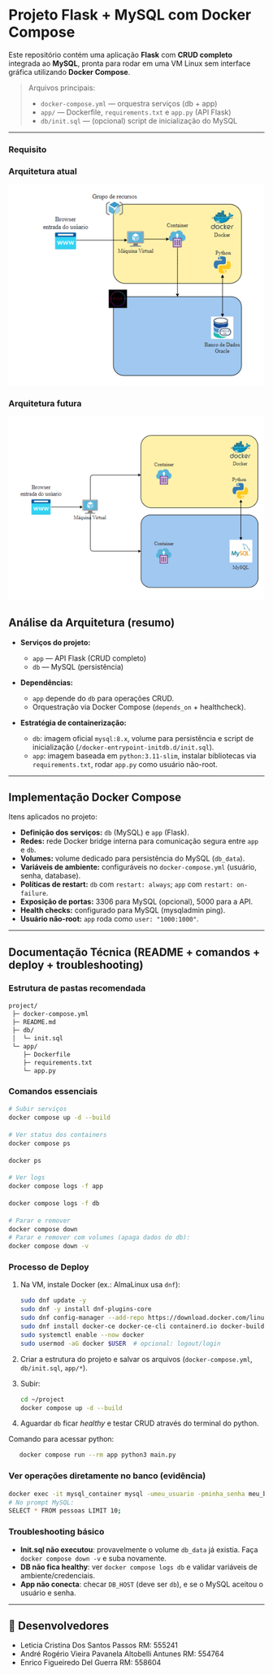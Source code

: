 # Projeto Flask + MySQL com Docker Compose

Este repositório contém uma aplicação **Flask** com **CRUD completo** integrada ao **MySQL**, pronta para rodar em uma VM Linux sem interface gráfica utilizando **Docker Compose**.

> Arquivos principais:
>
> - `docker-compose.yml` — orquestra serviços (db + app)
> - `app/` — Dockerfile, `requirements.txt` e `app.py` (API Flask)
> - `db/init.sql` — (opcional) script de inicialização do MySQL
>
---

### Requisito

### Arquitetura atual
![Arquitetura Atual](./images/Arquitetura_atual.png)

### Arquitetura futura
![Arquitetura Futura](./images/arquitetura_futura.png)


## Análise da Arquitetura (resumo)

- **Serviços do projeto:**
  - `app` — API Flask (CRUD completo)
  - `db` — MySQL (persistência)

- **Dependências:**
  - `app` depende do `db` para operações CRUD.
  - Orquestração via Docker Compose (`depends_on` + healthcheck).

- **Estratégia de containerização:**
  - `db`: imagem oficial `mysql:8.x`, volume para persistência e script de inicialização (`/docker-entrypoint-initdb.d/init.sql`).
  - `app`: imagem baseada em `python:3.11-slim`, instalar bibliotecas via `requirements.txt`, rodar `app.py` como usuário não-root.

---

## Implementação Docker Compose 

Itens aplicados no projeto:
- **Definição dos serviços:** `db` (MySQL) e `app` (Flask).
- **Redes:** rede Docker bridge interna para comunicação segura entre `app` e `db`.
- **Volumes:** volume dedicado para persistência do MySQL (`db_data`).
- **Variáveis de ambiente:** configuráveis no `docker-compose.yml` (usuário, senha, database).
- **Políticas de restart:** `db` com `restart: always`; `app` com `restart: on-failure`.
- **Exposição de portas:** 3306 para MySQL (opcional), 5000 para a API.
- **Health checks:** configurado para MySQL (mysqladmin ping).
- **Usuário não-root:** `app` roda como `user: "1000:1000"`.

---

## Documentação Técnica (README + comandos + deploy + troubleshooting)

### Estrutura de pastas recomendada

```
project/
 ├─ docker-compose.yml
 ├─ README.md
 ├─ db/
 │  └─ init.sql
 └─ app/
    ├─ Dockerfile
    ├─ requirements.txt
    └─ app.py
```

### Comandos essenciais

```bash
# Subir serviços
docker compose up -d --build

# Ver status dos containers
docker compose ps

docker ps

# Ver logs
docker compose logs -f app

docker compose logs -f db

# Parar e remover
docker compose down
# Parar e remover com volumes (apaga dados do db):
docker compose down -v
```

### Processo de Deploy 

1. Na VM, instale Docker (ex.: AlmaLinux usa `dnf`):
   ```bash
   sudo dnf update -y
   sudo dnf -y install dnf-plugins-core
   sudo dnf config-manager --add-repo https://download.docker.com/linux/centos/docker-ce.repo
   sudo dnf install docker-ce docker-ce-cli containerd.io docker-buildx-plugin docker-compose-plugin -y
   sudo systemctl enable --now docker
   sudo usermod -aG docker $USER  # opcional: logout/login
   ```

2. Criar a estrutura do projeto e salvar os arquivos (`docker-compose.yml`, `db/init.sql`, `app/*`).

3. Subir:
   ```bash
   cd ~/project
   docker compose up -d --build
   ```

4. Aguardar `db` ficar *healthy* e testar CRUD através do terminal do python.

Comando para acessar python:
```bash
   docker compose run --rm app python3 main.py
   ```


### Ver operações diretamente no banco (evidência)

```bash
docker exec -it mysql_container mysql -umeu_usuario -pminha_senha meu_banco
# No prompt MySQL:
SELECT * FROM pessoas LIMIT 10;
```

### Troubleshooting básico
- **Init.sql não executou**: provavelmente o volume `db_data` já existia. Faça `docker compose down -v` e suba novamente.
- **DB não fica healthy**: ver `docker compose logs db` e validar variáveis de ambiente/credenciais.
- **App não conecta**: checar `DB_HOST` (deve ser `db`), e se o MySQL aceitou o usuário e senha.

---

## 👥 Desenvolvedores

- Leticia Cristina Dos Santos Passos RM: 555241
- André Rogério Vieira Pavanela Altobelli Antunes RM: 554764
- Enrico Figueiredo Del Guerra RM: 558604

